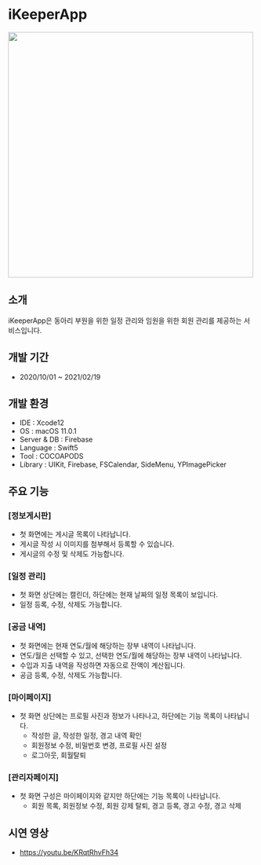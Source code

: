 # iKeeperApp
<img src="https://github.com/user-attachments/assets/c5f3fac5-6371-496c-9849-5ec4dd7046ad" height=500>

## 소개
iKeeperApp은 동아리 부원을 위한 일정 관리와 임원을 위한 회원 관리를 제공하는 서비스입니다. 

## 개발 기간
- 2020/10/01 ~ 2021/02/19

## 개발 환경
- IDE : Xcode12
- OS : macOS 11.0.1
- Server & DB : Firebase
- Language : Swift5
- Tool : COCOAPODS
- Library : UIKit, Firebase, FSCalendar, SideMenu, YPImagePicker

## 주요 기능
### [정보게시판]
- 첫 화면에는 게시글 목록이 나타납니다.
- 게시글 작성 시 이미지를 첨부해서 등록할 수 있습니다.
- 게시글의 수정 및 삭제도 가능합니다.

 ### [일정 관리]
 - 첫 화면 상단에는 캘린더, 하단에는 현재 날짜의 일정 목록이 보입니다.
 - 일정 등록, 수정, 삭제도 가능합니다.
   
### [공금 내역]
- 첫 화면에는 현재 연도/월에 해당하는 장부 내역이 나타납니다.
- 연도/월은 선택할 수 있고, 선택한 연도/월에 해당하는 장부 내역이 나타납니다.
- 수입과 지출 내역을 작성하면 자동으로 잔액이 계산됩니다.
- 공금 등록, 수정, 삭제도 가능합니다.
  
### [마이페이지]
- 첫 화면 상단에는 프로필 사진과 정보가 나타나고, 하단에는 기능 목록이 나타납니다.
  - 작성한 글, 작성한 일정, 경고 내역 확인
  - 회원정보 수정, 비밀번호 변경, 프로필 사진 설정
  - 로그아웃, 회월탈퇴
    
### [관리자페이지]
- 첫 화면 구성은 마이페이지와 같지만 하단에는 기능 목록이 나타납니다.
  - 회원 목록, 회원정보 수정, 회원 강제 탈퇴, 경고 등록, 경고 수정, 경고 삭제


## 시연 영상
- <https://youtu.be/KRqtRhvFh34>
